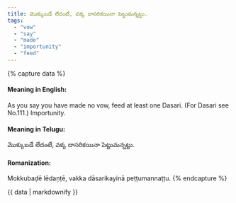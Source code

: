```yaml
---
title: మొక్కుబడే లేదంటే, వక్క దాసరికయినా పెట్టుమన్నట్టు.
tags:
  - "vow"
  - "say"
  - "made"
  - "importunity"
  - "feed"
---
```


{% capture data %}
#### Meaning in English:
As you say you have made no vow, feed at least one Dasari.
(For Dasari see No.111.)
Importunity.

#### Meaning in Telugu:
మొక్కుబడే లేదంటే, వక్క దాసరికయినా పెట్టుమన్నట్టు.

#### Romanization:
Mokkubaḍē lēdaṇṭē, vakka dāsarikayinā peṭṭumannaṭṭu.
{% endcapture %}

{{ data | markdownify }}


